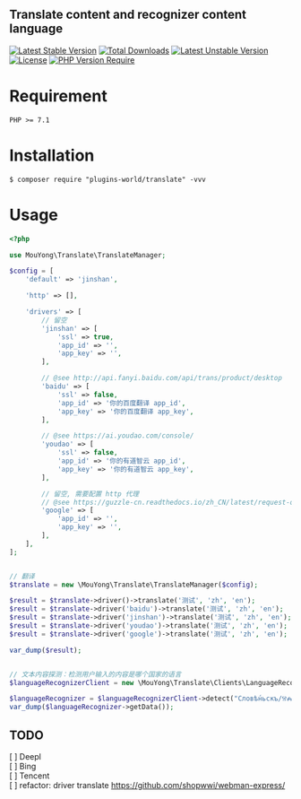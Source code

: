 Translate content and recognizer content language
---
[![Latest Stable Version](http://poser.pugx.org/plugins-world/translate/v)](https://packagist.org/packages/plugins-world/translate) [![Total Downloads](http://poser.pugx.org/plugins-world/translate/downloads)](https://packagist.org/packages/plugins-world/translate) [![Latest Unstable Version](http://poser.pugx.org/plugins-world/translate/v/unstable)](https://packagist.org/packages/plugins-world/translate) [![License](http://poser.pugx.org/plugins-world/translate/license)](https://packagist.org/packages/plugins-world/translate) [![PHP Version Require](http://poser.pugx.org/plugins-world/translate/require/php)](https://packagist.org/packages/plugins-world/translate)


# Requirement

```
PHP >= 7.1
```

# Installation

```shell
$ composer require "plugins-world/translate" -vvv
```

# Usage


```php
<?php

use MouYong\Translate\TranslateManager;

$config = [
    'default' => 'jinshan',

    'http' => [],

    'drivers' => [
        // 留空
        'jinshan' => [
            'ssl' => true,
            'app_id' => '',
            'app_key' => '',
        ],

        // @see http://api.fanyi.baidu.com/api/trans/product/desktop
        'baidu' => [
            'ssl' => false,
            'app_id' => '你的百度翻译 app_id',
            'app_key' => '你的百度翻译 app_key',
        ],

        // @see https://ai.youdao.com/console/
        'youdao' => [
            'ssl' => false,
            'app_id' => '你的有道智云 app_id',
            'app_key' => '你的有道智云 app_key',
        ],

        // 留空, 需要配置 http 代理
        // @see https://guzzle-cn.readthedocs.io/zh_CN/latest/request-options.html#proxy-option
        'google' => [
            'app_id' => '',
            'app_key' => '',
        ],
    ],
];


// 翻译
$translate = new \MouYong\Translate\TranslateManager($config);

$result = $translate->driver()->translate('测试', 'zh', 'en');
$result = $translate->driver('baidu')->translate('测试', 'zh', 'en');
$result = $translate->driver('jinshan')->translate('测试', 'zh', 'en');
$result = $translate->driver('youdao')->translate('测试', 'zh', 'en');
$result = $translate->driver('google')->translate('测试', 'zh', 'en');

var_dump($result);


// 文本内容探测：检测用户输入的内容是哪个国家的语言
$languageRecognizerClient = new \MouYong\Translate\Clients\LanguageRecognizerClient();

$languageRecognizer = $languageRecognizerClient->detect("Словѣ́ньскъ/ⰔⰎⰑⰂⰡⰐⰠⰔⰍⰟ");
var_dump($languageRecognizer->getData());
```

## TODO

[ ] Deepl  
[ ] Bing  
[ ] Tencent  
[ ] refactor: driver translate https://github.com/shopwwi/webman-express/  
